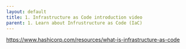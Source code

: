 ```yaml
---
layout: default
title: 1. Infrastructure as Code introduction video
parent: 1. Learn about Infrustructure as Code (IaC)
---
```



https://www.hashicorp.com/resources/what-is-infrastructure-as-code

